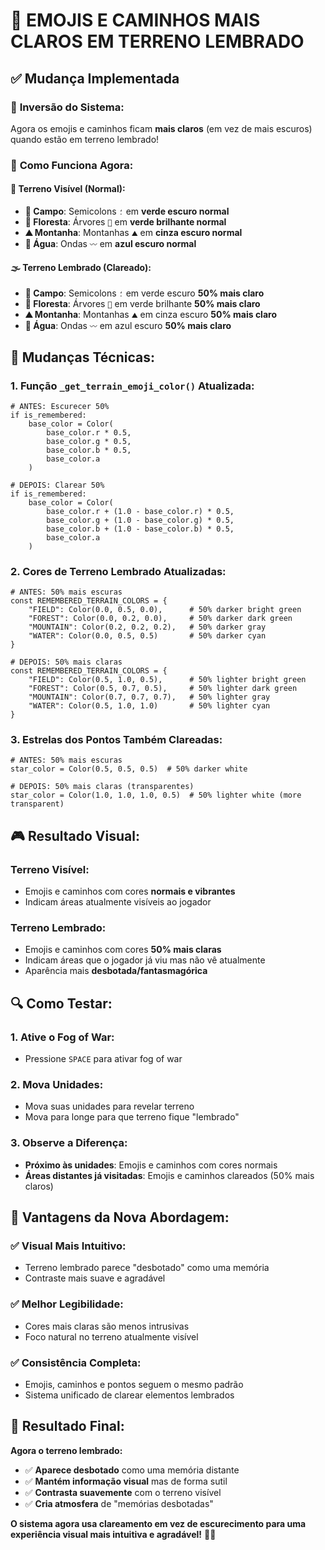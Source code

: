 # 🌟 EMOJIS E CAMINHOS MAIS CLAROS EM TERRENO LEMBRADO

## ✅ Mudança Implementada

### 🔄 **Inversão do Sistema:**
Agora os emojis e caminhos ficam **mais claros** (em vez de mais escuros) quando estão em terreno lembrado!

### 🎨 **Como Funciona Agora:**

#### **🌟 Terreno Visível (Normal):**
- **🌾 Campo**: Semicolons `؛` em **verde escuro normal**
- **🌲 Floresta**: Árvores `🌳` em **verde brilhante normal**
- **⛰️ Montanha**: Montanhas `⛰` em **cinza escuro normal**
- **🌊 Água**: Ondas `〰` em **azul escuro normal**

#### **🌫️ Terreno Lembrado (Clareado):**
- **🌾 Campo**: Semicolons `؛` em verde escuro **50% mais claro**
- **🌲 Floresta**: Árvores `🌳` em verde brilhante **50% mais claro**
- **⛰️ Montanha**: Montanhas `⛰` em cinza escuro **50% mais claro**
- **🌊 Água**: Ondas `〰` em azul escuro **50% mais claro**

## 🔧 **Mudanças Técnicas:**

### **1. Função `_get_terrain_emoji_color()` Atualizada:**
```gdscript
# ANTES: Escurecer 50%
if is_remembered:
    base_color = Color(
        base_color.r * 0.5,
        base_color.g * 0.5,
        base_color.b * 0.5,
        base_color.a
    )

# DEPOIS: Clarear 50%
if is_remembered:
    base_color = Color(
        base_color.r + (1.0 - base_color.r) * 0.5,
        base_color.g + (1.0 - base_color.g) * 0.5,
        base_color.b + (1.0 - base_color.b) * 0.5,
        base_color.a
    )
```

### **2. Cores de Terreno Lembrado Atualizadas:**
```gdscript
# ANTES: 50% mais escuras
const REMEMBERED_TERRAIN_COLORS = {
    "FIELD": Color(0.0, 0.5, 0.0),      # 50% darker bright green
    "FOREST": Color(0.0, 0.2, 0.0),     # 50% darker dark green
    "MOUNTAIN": Color(0.2, 0.2, 0.2),   # 50% darker gray
    "WATER": Color(0.0, 0.5, 0.5)       # 50% darker cyan
}

# DEPOIS: 50% mais claras
const REMEMBERED_TERRAIN_COLORS = {
    "FIELD": Color(0.5, 1.0, 0.5),      # 50% lighter bright green
    "FOREST": Color(0.5, 0.7, 0.5),     # 50% lighter dark green
    "MOUNTAIN": Color(0.7, 0.7, 0.7),   # 50% lighter gray
    "WATER": Color(0.5, 1.0, 1.0)       # 50% lighter cyan
}
```

### **3. Estrelas dos Pontos Também Clareadas:**
```gdscript
# ANTES: 50% mais escuras
star_color = Color(0.5, 0.5, 0.5)  # 50% darker white

# DEPOIS: 50% mais claras (transparentes)
star_color = Color(1.0, 1.0, 1.0, 0.5)  # 50% lighter white (more transparent)
```

## 🎮 **Resultado Visual:**

### **Terreno Visível:**
- Emojis e caminhos com cores **normais e vibrantes**
- Indicam áreas atualmente visíveis ao jogador

### **Terreno Lembrado:**
- Emojis e caminhos com cores **50% mais claras**
- Indicam áreas que o jogador já viu mas não vê atualmente
- Aparência mais **desbotada/fantasmagórica**

## 🔍 **Como Testar:**

### **1. Ative o Fog of War:**
- Pressione `SPACE` para ativar fog of war

### **2. Mova Unidades:**
- Mova suas unidades para revelar terreno
- Mova para longe para que terreno fique "lembrado"

### **3. Observe a Diferença:**
- **Próximo às unidades**: Emojis e caminhos com cores normais
- **Áreas distantes já visitadas**: Emojis e caminhos clareados (50% mais claros)

## 🎯 **Vantagens da Nova Abordagem:**

### **✅ Visual Mais Intuitivo:**
- Terreno lembrado parece "desbotado" como uma memória
- Contraste mais suave e agradável

### **✅ Melhor Legibilidade:**
- Cores mais claras são menos intrusivas
- Foco natural no terreno atualmente visível

### **✅ Consistência Completa:**
- Emojis, caminhos e pontos seguem o mesmo padrão
- Sistema unificado de clarear elementos lembrados

## 🎊 **Resultado Final:**

**Agora o terreno lembrado:**
- ✅ **Aparece desbotado** como uma memória distante
- ✅ **Mantém informação visual** mas de forma sutil
- ✅ **Contrasta suavemente** com o terreno visível
- ✅ **Cria atmosfera** de "memórias desbotadas"

**O sistema agora usa clareamento em vez de escurecimento para uma experiência visual mais intuitiva e agradável!** 🌟✨